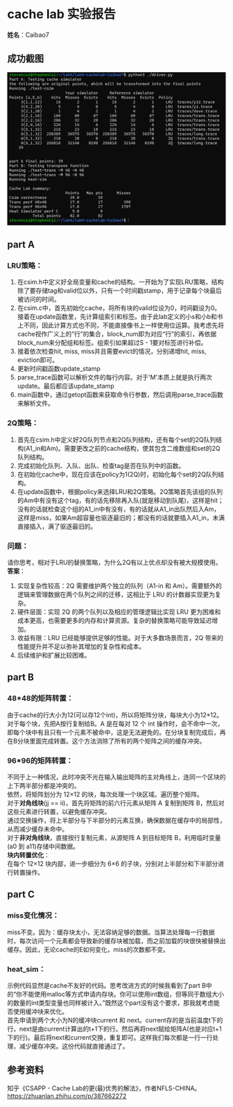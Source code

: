 # cache lab 实验报告  
**姓名**：Caibao7  
## 成功截图  
![alt text](image.png)
## part A  
### **LRU策略**：  
1. 在csim.h中定义好全局变量和cache的结构。一开始为了实现LRU策略，结构除了要存储tag和valid位以外，只有一个时间戳stamp，用于记录每个块最后被访问的时间。
2. 在csim.c中，首先初始化cache，将所有块的valid位设为0，时间戳设为0。接着在update函数里，先计算组索引和标签。由于此lab定义的小s和小b和书上不同，因此计算方式也不同，不能直接像书上一样使用位运算。我考虑先将cache视作广义上的“行”的集合，block_num即为对应“行”的索引，再依据block_num来分配组和标签。组索引如果超过S - 1要对标签进行补偿。  
3. 接着依次检查hit, miss, miss并且需要evict的情况，分别递增hit, miss, eviction即可。  
4. 更新时间戳函数update_stamp  
5. parse_trace函数可以解析文件的每行内容。对于'M'本质上就是执行两次update。最后都应该update_stamp  
6. main函数中，通过getopt函数来获取命令行参数，然后调用parse_trace函数来解析文件。
### **2Q策略**：  
1. 首先在csim.h中定义好2Q队列节点和2Q队列结构，还有每个set的2Q队列结构(A1_in和Am)。需要更改之前的cache结构，使其包含二维数组和set的2Q队列结构。  
2. 完成初始化队列、入队、出队、检查tag是否在队列中的函数。  
3. 在初始化cache中，现在应该在policy为1(2Q)时，初始化每个set的2Q队列结构。  
4. 在update函数中，根据policy来选择LRU和2Q策略。2Q策略首先该组的队列的Am中有没有这个tag，有的话先移除再入队(就是移动到队尾)，这样是hit；没有的话就检查这个组的A1_in中有没有，有的话就从A1_in出队然后入Am，这样是miss，如果Am超容量也驱逐最旧的；都没有的话就要插入A1_in，未满直接插入，满了驱逐最旧的。   
### 问题：  
请你思考，相对于LRU的替换策略，为什么2Q有以上优点却没有被大规模使用。  
**答案**：  
1. 实现复杂性较高：2Q 需要维护两个独立的队列（A1-in 和 Am）。需要额外的逻辑来管理数据在两个队列之间的迁移，这相比于 LRU 的计数器实现更为复杂。  
2. 硬件层面：实现 2Q 的两个队列以及相应的管理逻辑比实现 LRU 更为困难和成本更高，也需要更多的内存和计算资源。复杂的替换策略可能导致延迟增加。  
3. 收益有限：LRU 已经能够提供足够的性能。对于大多数场景而言，2Q 带来的性能提升并不足以弥补其增加的复杂性和成本。  
3. 后续维护和扩展比较困难。  
## part B  
### **48*48的矩阵转置**：  
由于cache的行大小为12(可以存12个int)，所以将矩阵分块，每块大小为12*12。对于每个块，先把A按行复制给B。A 是在每对 12 个 int 操作时，会不命中一次，即每个块中有且只有一个元素不被命中，这是无法避免的。在分块复制完成后，再在B分块里面完成转置。这个方法消除了所有的两个矩阵之间的缓存冲突。  
### **96*96的矩阵转置**：  
不同于上一种情况，此时冲突不光在输入输出矩阵的主对角线上，连同一个区块的上下两半部分都是冲突的。  
依然，将矩阵划分为 12×12 的块，每次处理一个块区域。遍历整个矩阵。  
对于**对角线块**(jj == ii)，首先将矩阵的前六行元素从矩阵 A 复制到矩阵 B，然后对这些元素进行转置，以避免缓存冲突。  
通过交换操作，将上半部分与下半部分的元素互换，确保数据在缓存中的局部性，从而减少缓存未命中。  
对于**非对角线块**，直接按行复制元素，从源矩阵 A 到目标矩阵 B，利用临时变量(a0 到 a11)存储中间数据。  
**块内转置优化**：  
在每个 12×12 块内部，进一步细分为 6×6 的子块，分别对上半部分和下半部分进行转置操作。  
## part C  
### **miss变化情况**：  
miss不变。因为：缓存块太小，无法容纳足够的数据。当算法处理每一行数据时，每次访问一个元素都会导致新的缓存块被加载，而之前加载的块很快被替换出缓存。因此，无论cache的E如何变化，miss的次数都不变。  
### **heat_sim**：    
示例代码显然是cache不友好的代码。思考改进方式的时候我看到了part B中的“你不能使用malloc等方式申请内存块。你可以使用int数组，但等同于数组大小的数量的int类型变量也同样被计入。”既然这个part没有这个要求，那我就考虑能否使用缓冲块来优化。  
首先申请到两个大小为N的缓冲块current 和 next。current存的是当前温度t下的行，next是由current计算出的t+1下的行。然后再将next赋给矩阵A(也是对应t+1下的行)。最后将next和current交换，重复即可。这样我们每次都是一行一行处理，减少缓存冲突。这份代码就直接通过了。  
## 参考资料  
知乎《CSAPP - Cache Lab的更(最)优秀的解法》，作者NFLS-CHINA。https://zhuanlan.zhihu.com/p/387662272
